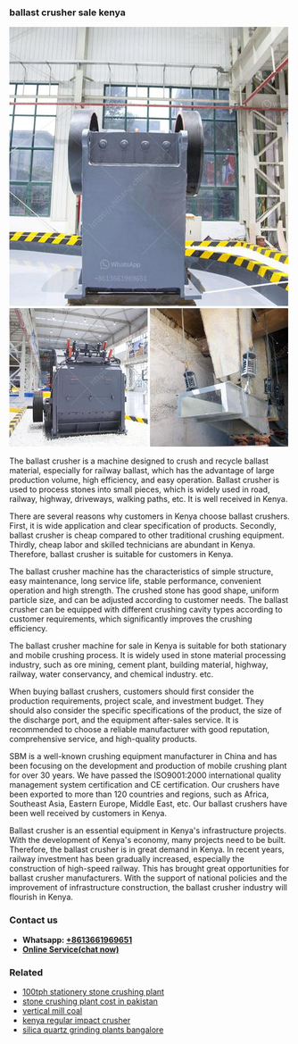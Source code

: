 <h3>ballast crusher sale kenya</h3><img src='1706767830.jpg' alt=''><p>The ballast crusher is a machine designed to crush and recycle ballast material, especially for railway ballast, which has the advantage of large production volume, high efficiency, and easy operation. Ballast crusher is used to process stones into small pieces, which is widely used in road, railway, highway, driveways, walking paths, etc. It is well received in Kenya.</p><p>There are several reasons why customers in Kenya choose ballast crushers. First, it is wide application and clear specification of products. Secondly, ballast crusher is cheap compared to other traditional crushing equipment. Thirdly, cheap labor and skilled technicians are abundant in Kenya. Therefore, ballast crusher is suitable for customers in Kenya.</p><p>The ballast crusher machine has the characteristics of simple structure, easy maintenance, long service life, stable performance, convenient operation and high strength. The crushed stone has good shape, uniform particle size, and can be adjusted according to customer needs. The ballast crusher can be equipped with different crushing cavity types according to customer requirements, which significantly improves the crushing efficiency.</p><p>The ballast crusher machine for sale in Kenya is suitable for both stationary and mobile crushing process. It is widely used in stone material processing industry, such as ore mining, cement plant, building material, highway, railway, water conservancy, and chemical industry. etc.</p><p>When buying ballast crushers, customers should first consider the production requirements, project scale, and investment budget. They should also consider the specific specifications of the product, the size of the discharge port, and the equipment after-sales service. It is recommended to choose a reliable manufacturer with good reputation, comprehensive service, and high-quality products.</p><p>SBM is a well-known crushing equipment manufacturer in China and has been focusing on the development and production of mobile crushing plant for over 30 years. We have passed the ISO9001:2000 international quality management system certification and CE certification. Our crushers have been exported to more than 120 countries and regions, such as Africa, Southeast Asia, Eastern Europe, Middle East, etc. Our ballast crushers have been well received by customers in Kenya.</p><p>Ballast crusher is an essential equipment in Kenya's infrastructure projects. With the development of Kenya's economy, many projects need to be built. Therefore, the ballast crusher is in great demand in Kenya. In recent years, railway investment has been gradually increased, especially the construction of high-speed railway. This has brought great opportunities for ballast crusher manufacturers. With the support of national policies and the improvement of infrastructure construction, the ballast crusher industry will flourish in Kenya.</p><h3>Contact us</h3><ul><li><strong>Whatsapp:&nbsp;<a href="https://wa.me/8613661969651">+8613661969651</a></strong></li><li><a href="https://swt.shibang-china.com/?git&amp;zhl&amp;ballast crusher sale kenya"><strong>Online Service(chat now)</strong></a></li></ul><h3>Related</h3><ul><li><a href='100tph stationery stone crushing plant.md'>100tph stationery stone crushing plant</a></li><li><a href='stone crushing plant cost in pakistan.md'>stone crushing plant cost in pakistan</a></li><li><a href='vertical mill coal.md'>vertical mill coal</a></li><li><a href='kenya regular impact crusher.md'>kenya regular impact crusher</a></li><li><a href='silica quartz grinding plants bangalore.md'>silica quartz grinding plants bangalore</a></li></ul>